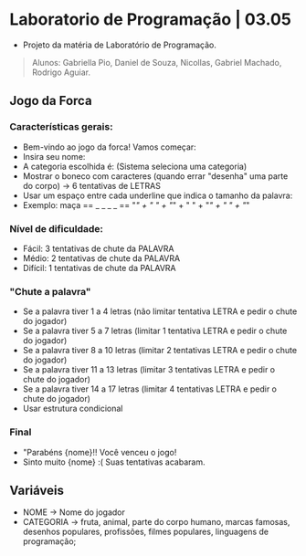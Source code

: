 # Laboratorio de Programação | 03.05
- Projeto da matéria de Laboratório de Programação.
> Alunos: Gabriella Pio, Daniel de Souza, Nicollas, Gabriel Machado, Rodrigo Aguiar.

## Jogo da Forca
### Características gerais:
- Bem-vindo ao jogo da forca! Vamos começar:
- Insira seu nome:
- A categoria escolhida é: (Sistema seleciona uma categoria)
- Mostrar o boneco com caracteres (quando errar "desenha" uma parte do corpo) -> 6 tentativas de LETRAS
- Usar um espaço entre cada underline que indica o tamanho da palavra:
- Exemplo: maça == _ _ _ _ == "_" + " " + "_" + " " + "_" + " " + "_"

### Nível de dificuldade:
- Fácil: 3 tentativas de chute da PALAVRA
- Médio: 2 tentativas de chute da PALAVRA
- Difícil: 1 tentativas de chute da PALAVRA

### "Chute a palavra"
- Se a palavra tiver 1 a 4 letras (não limitar tentativa LETRA e pedir o chute do jogador)
- Se a palavra tiver 5 a 7 letras (limitar 1 tentativa LETRA e pedir o chute do jogador)
- Se a palavra tiver 8 a 10 letras (limitar 2 tentativas LETRA e pedir o chute do jogador)
- Se a palavra tiver 11 a 13 letras (limitar 3 tentativas LETRA e pedir o chute do jogador)
- Se a palavra tiver 14 a 17 letras (limitar 4 tentativas LETRA e pedir o chute do jogador)
- Usar estrutura condicional

### Final
- "Parabéns {nome}!! Você venceu o jogo!
- Sinto muito {nome} :( Suas tentativas acabaram.

## Variáveis
- NOME -> Nome do jogador
- CATEGORIA -> fruta, animal, parte do corpo humano, marcas famosas, desenhos populares, profissões, filmes populares, linguagens de programação;
